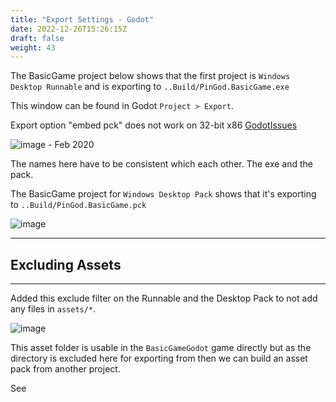```yaml
---
title: "Export Settings - Godot"
date: 2022-12-26T15:26:15Z
draft: false
weight: 43
---
```


The BasicGame project below shows that the first project is `Windows Desktop Runnable` and is exporting to `..Build/PinGod.BasicGame.exe`

This window can be found in Godot `Project > Export`. 

Export option "embed pck" does not work on 32-bit x86 [GodotIssues](https://github.com/godotengine/godot/issues/35830)

![image](../../images/basicgame-project-export-exe.jpg) - Feb 2020

The names here have to be consistent which each other. The exe and the pack.

The BasicGame project for `Windows Desktop Pack` shows that it's exporting to `..Build/PinGod.BasicGame.pck`

![image](../../images/basicgame-project-export-pck.jpg)

---
## Excluding Assets
---

Added this exclude filter on the Runnable and the Desktop Pack to not add any files in `assets/*`.

![image](../../images/basicgame-project-export-assets.jpg)

This asset folder is usable in the `BasicGameGodot` game directly but as the directory is excluded here for exporting from then we can build an asset pack from another project.

See 
